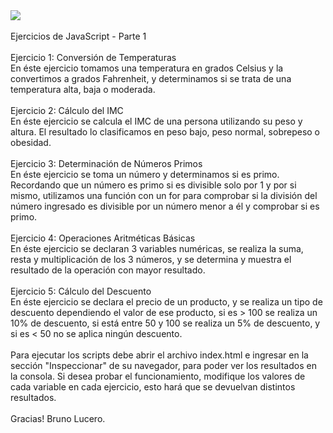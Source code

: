 <a href="https://skillicons.dev" align="center">
    <img src="https://skillicons.dev/icons?i=js&perline=14" align="center" />
</a>
<br>
<br>
Ejercicios de JavaScript - Parte 1
<br>
<br>
Ejercicio 1: Conversión de Temperaturas
<br>
En éste ejercicio tomamos una temperatura en grados Celsius y la convertimos a grados Fahrenheit, y determinamos si se trata de una temperatura alta, baja o moderada. 
<br>
<br>
Ejercicio 2: Cálculo del IMC
<br>
En éste ejercicio se calcula el IMC de una persona utilizando su peso y altura. El resultado lo clasificamos en peso bajo, peso normal, sobrepeso o obesidad.
<br>
<br>
Ejercicio 3: Determinación de Números Primos
<br>
En éste ejercicio se toma un número y determinamos si es primo. Recordando que un número es primo si es divisible solo por 1 y por si mismo, utilizamos una función con un for para comprobar si la división del número ingresado es divisible por un número menor a él y comprobar si es primo. 
<br>
<br>
Ejercicio 4: Operaciones Aritméticas Básicas
<br>
En éste ejercicio se declaran 3 variables numéricas, se realiza la suma, resta y multiplicación de los 3 números, y se determina y muestra el resultado de la operación con mayor resultado.
<br>
<br>
Ejercicio 5: Cálculo del Descuento
<br>
En éste ejercicio se declara el precio de un producto, y se realiza un tipo de descuento dependiendo el valor de ese producto, si es > 100 se realiza un 10% de descuento, si está entre 50 y 100 se realiza un 5% de descuento, y si es < 50 no se aplica ningún descuento. 
<br>
<br>
Para ejecutar los scripts debe abrir el archivo index.html e ingresar en la sección "Inspeccionar" de su navegador, para poder ver los resultados en la consola. Si desea probar el funcionamiento, modifique los valores de cada variable en cada ejercicio, esto hará que se devuelvan distintos resultados. 
<br>
<br>
Gracias! Bruno Lucero. 
